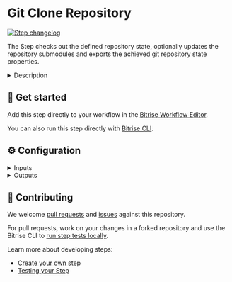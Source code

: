 # Git Clone Repository

[![Step changelog](https://shields.io/github/v/release/bitrise-steplib/steps-git-clone?include_prereleases&label=changelog&color=blueviolet)](https://github.com/bitrise-steplib/steps-git-clone/releases)

The Step checks out the defined repository state, optionally updates the repository submodules and exports the achieved git repository state properties.

<details>
<summary>Description</summary>

The checkout process depends on the checkout properties: the Step either checks out a repository state defined by a git commit or a git tag, or achieves a merged state of a pull / merge request.
The Step uses two solutions to achieve the merged state of the pull / merge request: auto merge in the case of a merge branch or diff file (provided by the Git service) and manual merge otherwise.
Once the desired state is checked out, the Step optionally updates the submodules. In the case of pull / merge request, the Step checks out a detach head and exports the achieved git state properties.

### Configuring the Step

1. The **Git repository URL** and the ** Clone destination (local)directory path** fields are required fields and are automatically filled out based on your project settings.
Optionally, you can modify the following fields in the **Clone Config** section:
1. You can set the **Update the registered submodules?** option to `yes` to pull the most up-to-date version of the submodule from the submodule's repository.
2. You can set the number of commits you want the Step to fetch in the **Limit fetching to the specified number of commits** option. Make sure you set a decimal number.

Other **Clone config** inputs are not editable unless you go to the **bitrise.yml** tab, however, to avoid issues, we suggest you to contact our Support team instead.

### Troubleshooting
If you have GitHub Enterprise set up, it works slightly differently on [bitrise.io](https://www.bitrise.io) than on [github.com](https://github.com). You have to manually set the git clone URL, register the SSH key and the webhook.
If you face network issues in the case of self-hosted git servers, we advise you to contact our Support Team to help you out.
If you face slow clone speed, set the **Limit fetching to the specified number of commits** to the number of commits you want to clone instead of cloning the whole commit history or you can use the Git LFS solution provided by the git provider.

### Useful links

- [How to register a GitHub Enterprise repository](https://discuss.bitrise.io/t/how-to-register-a-github-enterprise-repository/218)
- [Code security](https://devcenter.bitrise.io/getting-started/code-security/)

### Related Steps

- [Activate SSH key (RSA private key)](https://www.bitrise.io/integrations/steps/activate-ssh-key)
- [Bitrise.io Cache:Pull](https://www.bitrise.io/integrations/steps/cache-pull)
- [Bitrise.io Cache:Push](https://www.bitrise.io/integrations/steps/cache-push)

</details>

## 🧩 Get started

Add this step directly to your workflow in the [Bitrise Workflow Editor](https://devcenter.bitrise.io/steps-and-workflows/steps-and-workflows-index/).

You can also run this step directly with [Bitrise CLI](https://github.com/bitrise-io/bitrise).

## ⚙️ Configuration

<details>
<summary>Inputs</summary>

| Key | Description | Flags | Default |
| --- | --- | --- | --- |
| `repository_url` | SSH or HTTPS URL of the repository to clone | required | `$GIT_REPOSITORY_URL` |
| `clone_into_dir` | Local directory where the repository is cloned | required | `$BITRISE_SOURCE_DIR` |
| `commit` | Commit SHA to checkout |  | `$BITRISE_GIT_COMMIT` |
| `tag` | Git tag to checkout |  | `$BITRISE_GIT_TAG` |
| `branch` | Git branch to checkout |  | `$BITRISE_GIT_BRANCH` |
| `branch_dest` | The branch that the pull request targets, such as `main` |  | `$BITRISEIO_GIT_BRANCH_DEST` |
| `pull_request_id` | Pull request number, coming from the Git provider |  | `$PULL_REQUEST_ID` |
| `pull_request_repository_url` | URL of the source repository of a pull request.  This points to the fork repository in builds triggered by pull requests. |  | `$BITRISEIO_PULL_REQUEST_REPOSITORY_URL` |
| `pull_request_merge_branch` | Git ref pointing to the result of merging the PR branch into the destination branch. Even if the source of the PR is a fork, this is a reference to the destination repository.  Example: `refs/pull/14/merge`  Note: not all Git services provide this value. |  | `$BITRISEIO_PULL_REQUEST_MERGE_BRANCH` |
| `pull_request_head_branch` | Git ref pointing to the head of the PR branch. Even if the source of the PR is a fork, this is a reference to the destination repository.  Example: `refs/pull/14/head`  Note: not all Git services provide this value. |  | `$BITRISEIO_PULL_REQUEST_HEAD_BRANCH` |
| `update_submodules` | Update the registered submodules to match what the superproject expects by cloning missing submodules, fetching missing commits in submodules and updating the working tree of the submodules. If set to "no" `git fetch` calls will get the `--no-recurse-submodules` flag. |  | `yes` |
| `clone_depth` | Limit fetching to the specified number of commits. The value should be a decimal number, for example `10`. |  |  |
| `submodule_update_depth` | Truncate the history to the specified number of revisions. The value should be a decimal number, for example `10`. |  |  |
| `merge_pr` | Disables merging the source and destination branches. - `yes`: The default setting. Merges the source branch into the destination branch. - `no`: Treats Pull Request events as Push events on the source branch. |  | `yes` |
| `sparse_directories` | Limit which directories should be cloned during the build. This could be useful if a repository contains multiple platforms, so called monorepositories, and the build is only targeting a single platform. For example, specifying "src/android" the Step will only clone: - contents of the root directory and - contents of the "src/android" directory and all subdirectories of "src/android". On the other hand, "src/ios" and any other directories will not be cloned. |  |  |
| `reset_repository` | Reset repository contents with `git reset --hard HEAD` and `git clean -f` before fetching. |  | `No` |
| `fetch_tags` | yes - fetch all tags from the remote by adding `--tags` flag to git fetch calls no - disable automatic tag following by adding `--no-tags` flag to git fetch calls |  | `no` |
| `build_url` | Unique build URL of this build on Bitrise.io |  | `$BITRISE_BUILD_URL` |
| `build_api_token` | The build's API Token for the build on Bitrise.io | sensitive | `$BITRISE_BUILD_API_TOKEN` |
</details>

<details>
<summary>Outputs</summary>

| Environment Variable | Description |
| --- | --- |
| `GIT_CLONE_COMMIT_HASH` | SHA hash of the checked-out commit. |
| `GIT_CLONE_COMMIT_MESSAGE_SUBJECT` | Commit message of the checked-out commit. |
| `GIT_CLONE_COMMIT_MESSAGE_BODY` | Commit message body of the checked-out commit. |
| `GIT_CLONE_COMMIT_COUNT` | Commit count after checkout.  Count will only work properly if no `--depth` option is set. If `--depth` is set then the history truncated to the specified number of commits. Count will **not** fail but will be the clone depth. |
| `GIT_CLONE_COMMIT_AUTHOR_NAME` | Author of the checked-out commit. |
| `GIT_CLONE_COMMIT_AUTHOR_EMAIL` | Email of the checked-out commit. |
| `GIT_CLONE_COMMIT_COMMITER_NAME` | Committer name of the checked-out commit. |
| `GIT_CLONE_COMMIT_COMMITER_EMAIL` | Email of the checked-out commit. |
</details>

## 🙋 Contributing

We welcome [pull requests](https://github.com/bitrise-steplib/steps-git-clone/pulls) and [issues](https://github.com/bitrise-steplib/steps-git-clone/issues) against this repository.

For pull requests, work on your changes in a forked repository and use the Bitrise CLI to [run step tests locally](https://devcenter.bitrise.io/bitrise-cli/run-your-first-build/).

Learn more about developing steps:

- [Create your own step](https://devcenter.bitrise.io/contributors/create-your-own-step/)
- [Testing your Step](https://devcenter.bitrise.io/contributors/testing-and-versioning-your-steps/)
